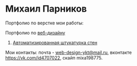 
# Михаил Парников
Портфолио по верстке мои работы:

Портфолио по [веб-дизайну](https://www.behance.net/parnikovmi5ea4)

1. [Автоматизированная штукатурка стен](https://parnikovmikhail.github.io/github/ "Автоматизированная штукатурка стен")






Мои контакты:
почта - web-design-ykt@mail.ru, вконтакте https://vk.com/id4707022, 
скайп mixa198775.

